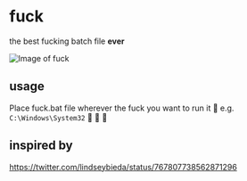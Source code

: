 # fuck

the best fucking batch file __ever__

![Image of fuck](https://i.imgur.com/KaRXoMu.png "Fuck in a terminal")

## usage
Place fuck.bat file wherever the fuck you want to run it :fu: e.g. `C:\Windows\System32` :clap: :clap: :clap:

## inspired by

https://twitter.com/lindseybieda/status/767807738562871296
